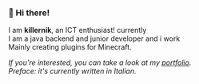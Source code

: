 ### 👋 Hi there! 
   I am **killernik**, an ICT enthusiast! currently   
   I am a java backend and junior developer and i work  
   Mainly creating plugins for Minecraft. 
    
 _If you're interested, you can take a look at my [portfolio](https://killerniks-portfolio.gitbook.io/killernik)._   
 _Preface: it's currently written in Italian._
